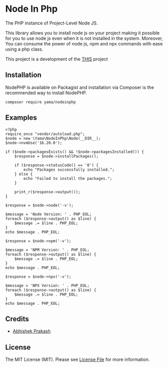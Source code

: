 # Node In Php
The PHP instance of Project-Level Node JS. 

This library allows you to install node js on your project making it possible for you to use node js even when it is not installed in the system. Moreover, You can consume the power of node js, npm and npx commands with ease using a php class.

<!-- [Read Blog Post.](https://www.shade.codes/introducing-project-level-node-js/) -->

This project is a development of the [THIS](https://github.com/abhishek6262/NodePHP) project

## Installation
NodePHP is available on Packagist and installation via Composer is the recommended way to install NodePHP.

```
composer require yama/nodeinphp
```

## Examples
```
<?php
require_once "vendor/autoload.php";
$node = new \Yama\NodeInPhp\Node(__DIR__);
$node->nvmUse('16.20.0');

if ($node->packagesExists() && !$node->packagesInstalled()) {
    $response = $node->installPackages();

    if ($response->statusCode() == '0') {
        echo "Packages successfully installed.";
    } else {
        echo "Failed to install the packages.";
    }

    print_r($response->output());
}

$response = $node->node('-v');

$message = 'Node Version: ' . PHP_EOL;
foreach ($response->output() as $line) {
    $message .= $line . PHP_EOL;
}
echo $message . PHP_EOL;

$response = $node->npm('-v');

$message = 'NPM Version: ' . PHP_EOL;
foreach ($response->output() as $line) {
    $message .= $line . PHP_EOL;
}
echo $message . PHP_EOL;

$response = $node->npx('-v');

$message = 'NPX Version: ' . PHP_EOL;
foreach ($response->output() as $line) {
    $message .= $line . PHP_EOL;
}
echo $message . PHP_EOL;
```

## Credits

- [Abhishek Prakash](https://github.com/abhishek6262)

## License

The MIT License (MIT). Please see [License File](LICENSE) for more information.